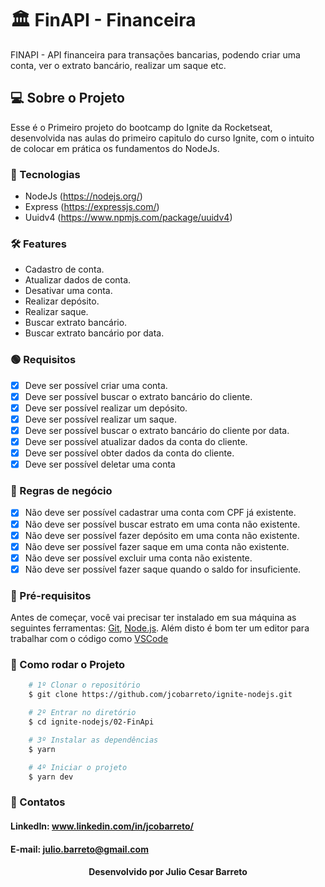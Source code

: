 # 🏛 FinAPI - Financeira

FINAPI - API financeira para transações bancarias, podendo criar uma conta, ver o extrato bancário,
realizar um saque etc.

## 💻 Sobre o Projeto

Esse é o Primeiro projeto do bootcamp do Ignite da Rocketseat, desenvolvida nas aulas do primeiro capitulo do curso Ignite, com o intuito de colocar em prática os fundamentos do NodeJs.

### 🧪 Tecnologias

- NodeJs (https://nodejs.org/)
- Express (https://expressjs.com/)
- Uuidv4 (https://www.npmjs.com/package/uuidv4)

### 🛠 Features

- Cadastro de conta.
- Atualizar dados de conta.
- Desativar uma conta.
- Realizar depósito.
- Realizar saque.
- Buscar extrato bancário.
- Buscar extrato bancário por data.

### 🟢 Requisitos

- [x] Deve ser possível criar uma conta.
- [x] Deve ser possível buscar o extrato bancário do cliente.
- [x] Deve ser possível realizar um depósito.
- [x] Deve ser possível realizar um saque.
- [x] Deve ser possível buscar o extrato bancário do cliente por data.
- [x] Deve ser possível atualizar dados da conta do cliente.
- [x] Deve ser possível obter dados da conta do cliente.
- [x] Deve ser possível deletar uma conta

### 🔴 Regras de negócio

- [x] Não deve ser possível cadastrar uma conta com CPF já existente.
- [x] Não deve ser possível buscar estrato em uma conta não existente.
- [x] Não deve ser possível fazer depósito em uma conta não existente.
- [x] Não deve ser possível fazer saque em uma conta não existente.
- [x] Não deve ser possível excluir uma conta não existente.
- [x] Não deve ser possível fazer saque quando o saldo for insuficiente.

### 🎲 Pré-requisitos

Antes de começar, você vai precisar ter instalado em sua máquina as seguintes ferramentas:
[Git](https://git-scm.com), [Node.js](https://nodejs.org/en/).
Além disto é bom ter um editor para trabalhar com o código como [VSCode](https://code.visualstudio.com/)

### 📌 Como rodar o Projeto

```bash
    # 1º Clonar o repositório
    $ git clone https://github.com/jcobarreto/ignite-nodejs.git

    # 2º Entrar no diretório
    $ cd ignite-nodejs/02-FinApi

    # 3º Instalar as dependências
    $ yarn

    # 4º Iniciar o projeto
    $ yarn dev
```

### 🚀 Contatos

<h4>LinkedIn: <a href="https://www.linkedin.com/in/jcobarreto/">www.linkedin.com/in/jcobarreto/</a></h4>
<h4>E-mail: <a href="mailto://julio.barreto@gmailcom/">julio.barreto@gmail.com</a></h4>
<h4 align=center>Desenvolvido por Julio Cesar Barreto</h4>
